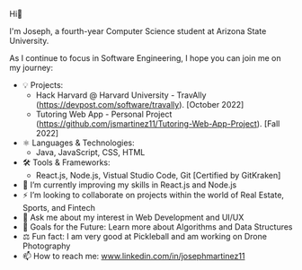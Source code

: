 Hi👋

I'm Joseph, a fourth-year Computer Science student at Arizona State University.

As I continue to focus in Software Engineering, I hope you can join me on my journey:

- 💡 Projects:
  - Hack Harvard @ Harvard University - TravAlly (https://devpost.com/software/travally). [October 2022]
  - Tutoring Web App - Personal Project (https://github.com/jsmartinez11/Tutoring-Web-App-Project). [Fall 2022]
- ⚛️ Languages & Technologies: 
  - Java, JavaScript, CSS, HTML
- 🛠 Tools & Frameworks:
  - React.js, Node.js, Vistual Studio Code, Git [Certified by GitKraken]
- 🌱 I’m currently improving my skills in React.js and Node.js
- ⚡ I’m looking to collaborate on projects within the world of Real Estate, Sports, and Fintech
- 💎 Ask me about my interest in Web Development and UI/UX
- 🚀 Goals for the Future: Learn more about Algorithms and Data Structures
- ⚖️ Fun fact: I am very good at Pickleball and am working on Drone Photography
- 📫 How to reach me: www.linkedin.com/in/josephmartinez11

